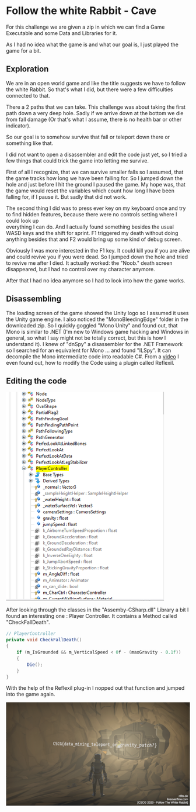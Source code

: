 # Follow the white Rabbit - Cave

For this challenge we are given a zip in which we can find a Game Executable and some Data and Libraries for it.

As I had no idea what the game is and what our goal is, I just played the game for a bit.
## Exploration

We are in an open world game and like the title suggests we have to follow the white Rabbit. So that's what I did, but there were a few difficulties connected to that.

There a 2 paths that we can take. This challenge was about taking the first path down a very deep hole. Sadly if we arrive down at the bottom we die from fall damage (Or that's what I assume, there is no health bar or other indicator).  

So our goal is to somehow survive that fall or teleport down there or something like that.

I did not want to open a disassembler and edit the code just yet, so I tried a few things that could trick the game into letting me survive.

First of all I recognize, that we can survive smaller falls so I assumed, that the game tracks how long we have been falling for.
So I jumped down the hole and just before I hit the ground I paused the game. My hope was, that the game would reset the variables which count how long I have been falling for, if I pause it. But sadly that did not work.

The second thing I did was to press ever key on my keyboard once and try to find hidden features, because there were no controls setting where I could look up  
everything I can do. And I actually found something besides the usual WASD keys and the shift for sprint. F1 triggered my death without doing anything besides that and F2 would bring up some kind of debug screen.

Obviously I was more interested in the F1 key. It could kill you if you are alive and could revive you if you were dead. So I jumped down the hole and tried to revive me after I died. It actually worked: the "Noob." death screen disappeared, but I had no control over my character anymore.

After that I had no idea anymore so I had to look into how the game works.
## Disassembling

The loading screen of the game showed the Unity logo so I assumed it uses the Unity game engine. I also noticed the "MonoBleedingEdge" folder in the downloaded zip. So I quickly goggled "Mono Unity" and found out, that Mono is similar to .NET (I'm new to Windows game hacking and Windows in general, so what I say might not be totally correct, but this is how I understand it). I knew of "dnSpy" a disassembler for the .NET Framework so I searched for an equivalent for Mono ... and found "ILSpy". It can decompile the Mono intermediate code into readable C#. From a [video](https://www.youtube.com/watch?v=r7tywn0QMqo) I even found out, how to modify the Code using a plugin called Reflexil.

## Editing the code

![](https://raw.githubusercontent.com/Nayos1337/cscg2020/master/game/ftwr/cave/img1.png)

After looking through the classes in the "Assemby-CSharp.dll" Library a bit I found an interesting one : Player Controller.
It contains a Method called "CheckFallDeath".
```csharp
// PlayerController
private void CheckFallDeath()
{
	if (m_IsGrounded && m_VerticalSpeed < 0f - (maxGravity - 0.1f))
	{
		Die();
	}
}
```
With the help of the Reflexil plug-in I nopped out that function and jumped into the game again.

![](https://raw.githubusercontent.com/Nayos1337/cscg2020/master/game/ftwr/cave/img2.png)
